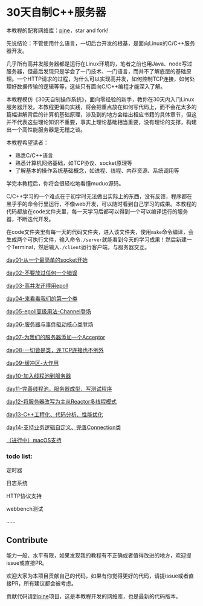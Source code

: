 # 30天自制C++服务器

本教程的配套网络库：[pine](https://github.com/yuesong-feng/pine)，star and fork!

先说结论：不管使用什么语言，一切后台开发的根基，是面向Linux的C/C++服务器开发。

几乎所有高并发服务器都是运行在Linux环境的，笔者之前也用Java、node写过服务器，但最后发现只是学会了一门技术、一门语言，而并不了解底层的基础原理。一个HTTP请求的过程，为什么可以实现高并发，如何控制TCP连接，如何处理好数据传输的逻辑等等，这些只有面向C/C++编程才能深入了解。

本教程模仿《30天自制操作系统》，面向零经验的新手，教你在30天内入门Linux服务器开发。本教程更偏向实践，将会把重点放在如何写代码上，而不会花太多的篇幅讲解背后的计算机基础原理，涉及到的地方会给出相应书籍的具体章节，但这并不代表这些理论知识不重要，事实上理论基础相当重要，没有理论的支撑，构建出一个高性能服务器是无稽之谈。

本教程希望读者：
- 熟悉C/C++语言
- 熟悉计算机网络基础，如TCP协议、socket原理等
- 了解基本的操作系统基础概念，如进程、线程、内存资源、系统调用等

学完本教程后，你将会很轻松地看懂muduo源码。

C/C++学习的一个难点在于初学时无法做出实际上的东西，没有反馈，程序都在黑乎乎的命令行里运行，不像web开发，可以随时看到自己学习的成果。本教程的代码都放在code文件夹里，每一天学习后都可以得到一个可以编译运行的服务器，不断迭代开发。

在code文件夹里有每一天的代码文件夹，进入该文件夹，使用`make`命令编译，会生成两个可执行文件，输入命令`./server`就能看到今天的学习成果！然后新建一个Terminal，然后输入`./client`运行客户端，与服务器交互。

[day01-从一个最简单的socket开始](https://github.com/yuesong-feng/30dayMakeCppServer/blob/main/day01-从一个最简单的socket开始.md)

[day02-不要放过任何一个错误](https://github.com/yuesong-feng/30dayMakeCppServer/blob/main/day02-不要放过任何一个错误.md)

[day03-高并发还得用epoll](https://github.com/yuesong-feng/30dayMakeCppServer/blob/main/day03-高并发还得用epoll.md)

[day04-来看看我们的第一个类](https://github.com/yuesong-feng/30dayMakeCppServer/blob/main/day04-来看看我们的第一个类.md)

[day05-epoll高级用法-Channel登场](https://github.com/yuesong-feng/30dayMakeCppServer/blob/main/day05-epoll高级用法-Channel登场.md)

[day06-服务器与事件驱动核心类登场](https://github.com/yuesong-feng/30dayMakeCppServer/blob/main/day06-服务器与事件驱动核心类登场.md)

[day07-为我们的服务器添加一个Acceptor](https://github.com/yuesong-feng/30dayMakeCppServer/blob/main/day07-为我们的服务器添加一个Acceptor.md)

[day08-一切皆是类，连TCP连接也不例外](https://github.com/yuesong-feng/30dayMakeCppServer/blob/main/day08-一切皆是类，连TCP连接也不例外.md)

[day09-缓冲区-大作用](https://github.com/yuesong-feng/30dayMakeCppServer/blob/main/day09-缓冲区-大作用.md)

[day10-加入线程池到服务器](https://github.com/yuesong-feng/30dayMakeCppServer/blob/main/day10-加入线程池到服务器.md)

[day11-完善线程池，服务器成型，写测试程序](https://github.com/yuesong-feng/30dayMakeCppServer/blob/main/day11-完善线程池，加入一个简单的测试程序.md)

[day12-将服务器改写为主从Reactor多线程模式](https://github.com/yuesong-feng/30dayMakeCppServer/blob/main/day12-将服务器改写为主从Reactor多线程模式.md)

[day13-C++工程化、代码分析、性能优化](https://github.com/yuesong-feng/30dayMakeCppServer/blob/main/day13-C++工程化、代码分析、性能优化.md)

[day14-支持业务逻辑自定义、完善Connection类](https://github.com/yuesong-feng/30dayMakeCppServer/blob/main/day14-支持业务逻辑自定义、完善Connection类.md)

[（进行中）macOS支持](https://github.com/yuesong-feng/30dayMakeCppServer/blob/main/macOS支持.md)

### todo list:

定时器

日志系统

HTTP协议支持

webbench测试

......

## Contribute

能力一般、水平有限，如果发现我的教程有不正确或者值得改进的地方，欢迎提issue或直接PR。

欢迎大家为本项目贡献自己的代码，如果有你觉得更好的代码，请提issue或者直接PR，所有建议都会被考虑。

贡献代码请到[pine](https://github.com/yuesong-feng/pine)项目，这是本教程开发的网络库，也是最新的代码版本。
